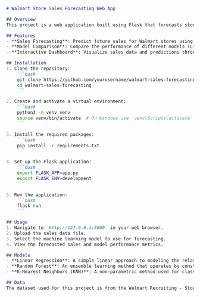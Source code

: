 ```markdown
# Walmart Store Sales Forecasting Web App

## Overview
This project is a web application built using Flask that forecasts store sales based on historical data from the Walmart Recruiting - Store Sales Forecasting competition on Kaggle. We implemented machine learning models such as Linear Regression, Random Forest, and K-Nearest Neighbors (KNN) to predict future sales.

## Features
- **Sales Forecasting**: Predict future sales for Walmart stores using various machine learning models.
- **Model Comparison**: Compare the performance of different models (Linear Regression, Random Forest, KNN).
- **Interactive Dashboard**: Visualize sales data and predictions through an interactive dashboard.

## Installation
1. Clone the repository:
    ```bash
    git clone https://github.com/yourusername/walmart-sales-forecasting.git
    cd walmart-sales-forecasting
    ```

2. Create and activate a virtual environment:
    ```bash
    python3 -m venv venv
    source venv/bin/activate  # On Windows use `venv\Scripts\activate`
    ```

3. Install the required packages:
    ```bash
    pip install -r requirements.txt
    ```

4. Set up the Flask application:
    ```bash
    export FLASK_APP=app.py
    export FLASK_ENV=development
    ```

5. Run the application:
    ```bash
    flask run
    ```

## Usage
1. Navigate to `http://127.0.0.1:5000` in your web browser.
2. Upload the sales data file.
3. Select the machine learning model to use for forecasting.
4. View the forecasted sales and model performance metrics.

## Models
- **Linear Regression**: A simple linear approach to modeling the relationship between the dependent and independent variables.
- **Random Forest**: An ensemble learning method that operates by constructing multiple decision trees.
- **K-Nearest Neighbors (KNN)**: A non-parametric method used for classification and regression.

## Data
The dataset used for this project is from the Walmart Recruiting - Store Sales Forecasting competition on Kaggle. It includes historical sales data for 45 Walmart stores located in different regions.

```
